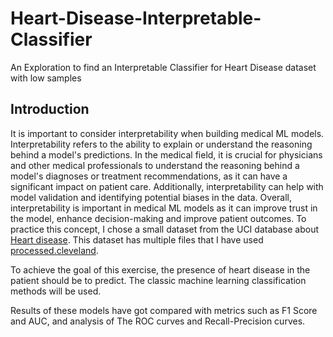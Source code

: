 # Heart-Disease-Interpretable-Classifier
 An Exploration to find an Interpretable Classifier for Heart Disease dataset with low samples
 
## Introduction
It is important to consider interpretability when building medical ML models. Interpretability refers to the ability to explain or understand the reasoning behind a model's predictions. In the medical field, it is crucial for physicians and other medical professionals to understand the reasoning behind a model's diagnoses or treatment recommendations, as it can have a significant impact on patient care. Additionally, interpretability can help with model validation and identifying potential biases in the data. Overall, interpretability is important in medical ML models as it can improve trust in the model, enhance decision-making and improve patient outcomes.
To practice this concept, I chose a small dataset from the UCI database about [Heart disease](https://archive.ics.uci.edu/ml/datasets/Heart+Disease).
This dataset has multiple files that I have used [processed.cleveland](https://archive.ics.uci.edu/ml/machine-learning-databases/heart-disease/processed.cleveland.data).

To achieve the goal of this exercise, the presence of heart disease in the patient should be to predict. 
The classic machine learning classification methods will be used.

Results of these models have got compared with metrics such as F1 Score and AUC, and analysis of The ROC curves and Recall-Precision curves.
